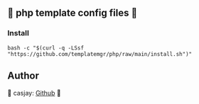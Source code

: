 ## 👋 php template config files 🚀  

### Install
  
```shell
bash -c "$(curl -q -LSsf "https://github.com/templatemgr/php/raw/main/install.sh")"
```
  
## Author  

🤖 casjay: [Github](https://github.com/casjay) 🤖  
